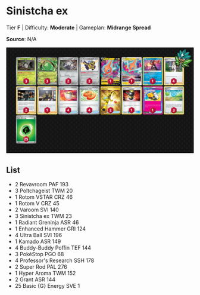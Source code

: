 # Sinistcha ex

Tier **F** | Difficulty: **Moderate** | Gameplan: **Midrange Spread**

**Source**: N/A

![decklist](../../!Images/Standard/11BRS-TWM/Sinistcha%20ex.png)

## List
* 2 Revavroom PAF 193
* 3 Poltchageist TWM 20
* 1 Rotom VSTAR CRZ 46
* 1 Rotom V CRZ 45
* 2 Varoom SVI 140
* 3 Sinistcha ex TWM 23
* 1 Radiant Greninja ASR 46
* 1 Enhanced Hammer GRI 124
* 4 Ultra Ball SVI 196
* 1 Kamado ASR 149
* 4 Buddy-Buddy Poffin TEF 144
* 3 PokéStop PGO 68
* 4 Professor's Research SSH 178
* 2 Super Rod PAL 276
* 1 Hyper Aroma TWM 152
* 2 Grant ASR 144
* 25 Basic {G} Energy SVE 1
